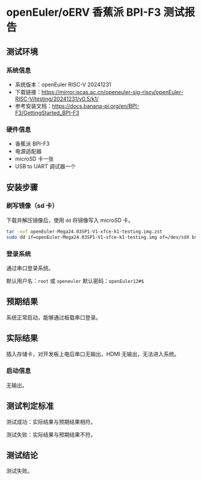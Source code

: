 # openEuler/oERV 香蕉派 BPI-F3 测试报告

## 测试环境

### 系统信息

- 系统版本：openEuler RISC-V 20241231
- 下载链接：https://mirror.iscas.ac.cn/openeuler-sig-riscv/openEuler-RISC-V/testing/20241231/v0.5/k1/
- 参考安装文档：https://docs.banana-pi.org/en/BPI-F3/GettingStarted_BPI-F3

### 硬件信息

- 香蕉派 BPI-F3
- 电源适配器
- microSD 卡一张
- USB to UART 调试器一个

## 安装步骤

### 刷写镜像（sd 卡）

下载并解压镜像后，使用 `dd` 将镜像写入 microSD 卡。

```bash
tar -xvf openEuler-Mega24.03SP1-V1-xfce-k1-testing.img.zst
sudo dd if=openEuler-Mega24.03SP1-V1-xfce-k1-testing.img of=/dev/sdX bs=4M status=progress
```

### 登录系统

通过串口登录系统。

默认用户名：`root` 或 `openeuler`
默认密码：`openEuler12#$`

## 预期结果

系统正常启动，能够通过板载串口登录。

## 实际结果

插入存储卡，对开发板上电后串口无输出，HDMI 无输出，无法进入系统。

### 启动信息

无输出。

## 测试判定标准

测试成功：实际结果与预期结果相符。

测试失败：实际结果与预期结果不符。

## 测试结论

测试失败。
